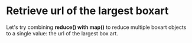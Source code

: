 # Retrieve url of the largest boxart

Let's try combining <strong>reduce() with map()</strong> to reduce multiple boxart objects to a single value: the url of the largest box art.